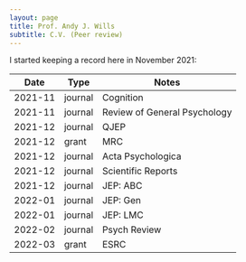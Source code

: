 ```yaml
---
layout: page
title: Prof. Andy J. Wills
subtitle: C.V. (Peer review)
---
```


I started keeping a record here in November 2021:

| Date | Type | Notes |
| ---- | ---- | ----- |
| 2021-11 | journal | Cognition |
| 2021-11 | journal | Review of General Psychology |
| 2021-12 | journal | QJEP |
| 2021-12 | grant   | MRC |
| 2021-12 | journal | Acta Psychologica |
| 2021-12 | journal | Scientific Reports |
| 2021-12 | journal | JEP: ABC |
| 2022-01 | journal | JEP: Gen |
| 2022-01 | journal | JEP: LMC |
| 2022-02 | journal | Psych Review |
| 2022-03 | grant   | ESRC |
